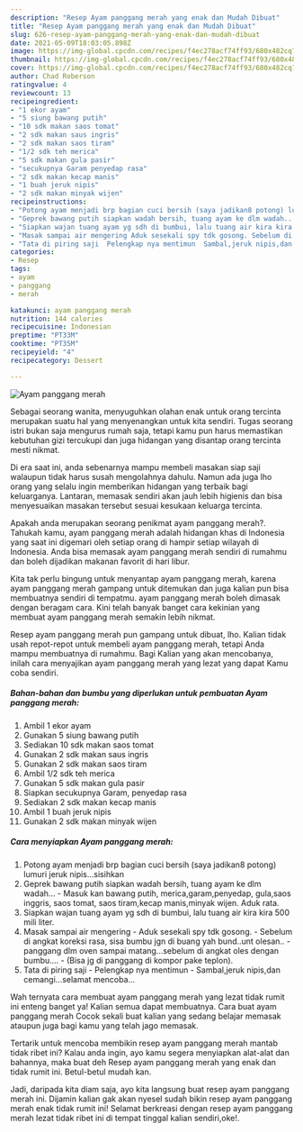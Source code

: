 ```yaml
---
description: "Resep Ayam panggang merah yang enak dan Mudah Dibuat"
title: "Resep Ayam panggang merah yang enak dan Mudah Dibuat"
slug: 626-resep-ayam-panggang-merah-yang-enak-dan-mudah-dibuat
date: 2021-05-09T18:03:05.898Z
image: https://img-global.cpcdn.com/recipes/f4ec278acf74ff93/680x482cq70/ayam-panggang-merah-foto-resep-utama.jpg
thumbnail: https://img-global.cpcdn.com/recipes/f4ec278acf74ff93/680x482cq70/ayam-panggang-merah-foto-resep-utama.jpg
cover: https://img-global.cpcdn.com/recipes/f4ec278acf74ff93/680x482cq70/ayam-panggang-merah-foto-resep-utama.jpg
author: Chad Roberson
ratingvalue: 4
reviewcount: 13
recipeingredient:
- "1 ekor ayam"
- "5 siung bawang putih"
- "10 sdk makan saos tomat"
- "2 sdk makan saus ingris"
- "2 sdk makan saos tiram"
- "1/2 sdk teh merica"
- "5 sdk makan gula pasir"
- "secukupnya Garam penyedap rasa"
- "2 sdk makan kecap manis"
- "1 buah jeruk nipis"
- "2 sdk makan minyak wijen"
recipeinstructions:
- "Potong ayam menjadi brp bagian cuci bersih (saya jadikan8 potong) lumuri jeruk nipis...sisihkan"
- "Geprek bawang putih siapkan wadah bersih, tuang ayam ke dlm wadah... Masuk kan bawang putih, merica,garam,penyedap, gula,saos inggris, saos tomat, saos tiram,kecap manis,minyak wijen. Aduk rata."
- "Siapkan wajan tuang ayam yg sdh di bumbui, lalu tuang air kira kira 500 mili liter."
- "Masak sampai air mengering Aduk sesekali spy tdk gosong. Sebelum di angkat koreksi rasa, sisa bumbu jgn di buang yah bund..unt olesan.. panggang dlm oven sampai matang...sebelum di angkat oles dengan bumbu.... (Bisa jg di panggang di kompor pake teplon)."
- "Tata di piring saji  Pelengkap nya mentimun  Sambal,jeruk nipis,dan cemangi...selamat mencoba..."
categories:
- Resep
tags:
- ayam
- panggang
- merah

katakunci: ayam panggang merah 
nutrition: 144 calories
recipecuisine: Indonesian
preptime: "PT33M"
cooktime: "PT35M"
recipeyield: "4"
recipecategory: Dessert

---
```



![Ayam panggang merah](https://img-global.cpcdn.com/recipes/f4ec278acf74ff93/680x482cq70/ayam-panggang-merah-foto-resep-utama.jpg)

Sebagai seorang wanita, menyuguhkan olahan enak untuk orang tercinta merupakan suatu hal yang menyenangkan untuk kita sendiri. Tugas seorang istri bukan saja mengurus rumah saja, tetapi kamu pun harus memastikan kebutuhan gizi tercukupi dan juga hidangan yang disantap orang tercinta mesti nikmat.

Di era  saat ini, anda sebenarnya mampu membeli masakan siap saji walaupun tidak harus susah mengolahnya dahulu. Namun ada juga lho orang yang selalu ingin memberikan hidangan yang terbaik bagi keluarganya. Lantaran, memasak sendiri akan jauh lebih higienis dan bisa menyesuaikan masakan tersebut sesuai kesukaan keluarga tercinta. 



Apakah anda merupakan seorang penikmat ayam panggang merah?. Tahukah kamu, ayam panggang merah adalah hidangan khas di Indonesia yang saat ini digemari oleh setiap orang di hampir setiap wilayah di Indonesia. Anda bisa memasak ayam panggang merah sendiri di rumahmu dan boleh dijadikan makanan favorit di hari libur.

Kita tak perlu bingung untuk menyantap ayam panggang merah, karena ayam panggang merah gampang untuk ditemukan dan juga kalian pun bisa membuatnya sendiri di tempatmu. ayam panggang merah boleh dimasak dengan beragam cara. Kini telah banyak banget cara kekinian yang membuat ayam panggang merah semakin lebih nikmat.

Resep ayam panggang merah pun gampang untuk dibuat, lho. Kalian tidak usah repot-repot untuk membeli ayam panggang merah, tetapi Anda mampu membuatnya di rumahmu. Bagi Kalian yang akan mencobanya, inilah cara menyajikan ayam panggang merah yang lezat yang dapat Kamu coba sendiri.

<!--inarticleads1-->

##### Bahan-bahan dan bumbu yang diperlukan untuk pembuatan Ayam panggang merah:

1. Ambil 1 ekor ayam
1. Gunakan 5 siung bawang putih
1. Sediakan 10 sdk makan saos tomat
1. Gunakan 2 sdk makan saus ingris
1. Gunakan 2 sdk makan saos tiram
1. Ambil 1/2 sdk teh merica
1. Gunakan 5 sdk makan gula pasir
1. Siapkan secukupnya Garam, penyedap rasa
1. Sediakan 2 sdk makan kecap manis
1. Ambil 1 buah jeruk nipis
1. Gunakan 2 sdk makan minyak wijen




<!--inarticleads2-->

##### Cara menyiapkan Ayam panggang merah:

1. Potong ayam menjadi brp bagian cuci bersih (saya jadikan8 potong) lumuri jeruk nipis...sisihkan
1. Geprek bawang putih siapkan wadah bersih, tuang ayam ke dlm wadah... - Masuk kan bawang putih, merica,garam,penyedap, gula,saos inggris, saos tomat, saos tiram,kecap manis,minyak wijen. Aduk rata.
1. Siapkan wajan tuang ayam yg sdh di bumbui, lalu tuang air kira kira 500 mili liter.
1. Masak sampai air mengering - Aduk sesekali spy tdk gosong. - Sebelum di angkat koreksi rasa, sisa bumbu jgn di buang yah bund..unt olesan.. - panggang dlm oven sampai matang...sebelum di angkat oles dengan bumbu.... - (Bisa jg di panggang di kompor pake teplon).
1. Tata di piring saji  - Pelengkap nya mentimun  - Sambal,jeruk nipis,dan cemangi...selamat mencoba...




Wah ternyata cara membuat ayam panggang merah yang lezat tidak rumit ini enteng banget ya! Kalian semua dapat membuatnya. Cara buat ayam panggang merah Cocok sekali buat kalian yang sedang belajar memasak ataupun juga bagi kamu yang telah jago memasak.

Tertarik untuk mencoba membikin resep ayam panggang merah mantab tidak ribet ini? Kalau anda ingin, ayo kamu segera menyiapkan alat-alat dan bahannya, maka buat deh Resep ayam panggang merah yang enak dan tidak rumit ini. Betul-betul mudah kan. 

Jadi, daripada kita diam saja, ayo kita langsung buat resep ayam panggang merah ini. Dijamin kalian gak akan nyesel sudah bikin resep ayam panggang merah enak tidak rumit ini! Selamat berkreasi dengan resep ayam panggang merah lezat tidak ribet ini di tempat tinggal kalian sendiri,oke!.

